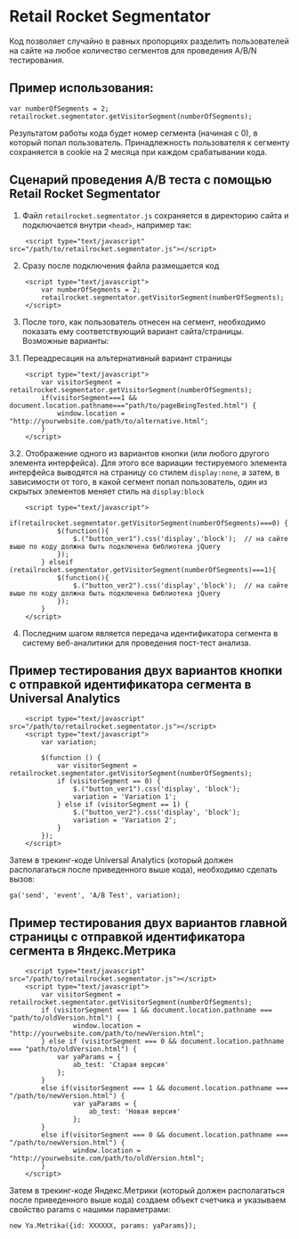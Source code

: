 # Retail Rocket Segmentator

Код позволяет случайно в равных пропорциях разделить пользователей на сайте на любое количество сегментов для проведения A/B/N тестирования.


## Пример использования:

	var numberOfSegments = 2;
	retailrocket.segmentator.getVisitorSegment(numberOfSegments);

Результатом работы кода будет номер сегмента (начиная с 0), в который попал пользователь. Принадлежность пользователя к сегменту сохраняется в cookie на 2 месяца при каждом срабатывании кода.


## Сценарий проведения A/B теста с помощью Retail Rocket Segmentator

1) Файл `retailrocket.segmentator.js` сохраняется в директорию сайта и подключается внутри `<head>`, например так: 

```
	<script type="text/javascript" src="/path/to/retailrocket.segmentator.js"></script>
```

2) Сразу после подключения файла размещается код

```
	<script type="text/javascript">
		var numberOfSegments = 2;
		retailrocket.segmentator.getVisitorSegment(numberOfSegments);
	</script>
```

3) После того, как пользователь отнесен на сегмент, необходимо показать ему соответствующий вариант сайта/страницы.
Возможные варианты:

3.1. Переадресация на альтернативный вариант страницы
```	
	<script type="text/javascript">
		var visitorSegment = retailrocket.segmentator.getVisitorSegment(numberOfSegments);
		if(visitorSegment===1 && document.location.pathname==="path/to/pageBeingTested.html") {
			window.location = "http://yourwebsite.com/path/to/alternative.html";
		}
	</script>
```

3.2. Отображение одного из вариантов кнопки (или любого другого элемента интерфейса). Для этого все вариации тестируемого элемента интерфейса выводятся на страницу со стилем `display:none`, а затем, в зависимости от того, в какой сегмент попал пользователь, один из скрытых элементов меняет стиль на `display:block`

```
	<script type="text/javascript">
		if(retailrocket.segmentator.getVisitorSegment(numberOfSegments)===0) {
			$(function(){
				$.("button_ver1").css('display','block');  // на сайте выше по коду должна быть подключена библиотека jQuery
			});
		} elseif (retailrocket.segmentator.getVisitorSegment(numberOfSegments)===1){
			$(function(){
				$.("button_ver2").css('display','block');  // на сайте выше по коду должна быть подключена библиотека jQuery
			});
		}
	</script>
````

4) Последним шагом является передача идентификатора сегмента в систему веб-аналитики для проведения пост-тест анализа. 

## Пример тестирования двух вариантов кнопки c отправкой идентификатора сегмента в Universal Analytics

```
	<script type="text/javascript" src="/path/to/retailrocket.segmentator.js"></script>
	<script type="text/javascript">
		var variation;

		$(function () {
		    var visitorSegment = retailrocket.segmentator.getVisitorSegment(numberOfSegments);
		    if (visitorSegment == 0) {
		        $.("button_ver1").css('display', 'block');
		        variation = 'Variation 1';
		    } else if (visitorSegment == 1) {
		        $.("button_ver2").css('display', 'block');
		        variation = 'Variation 2';
		    }
		});
	</script>
```

Затем в трекинг-коде Universal Analytics (который должен располагаться после приведенного выше кода), необходимо сделать вызов:

	ga('send', 'event', 'A/B Test', variation);

## Пример тестирования двух вариантов главной страницы с отправкой идентификатора сегмента в Яндекс.Метрика

```
	<script type="text/javascript" src="/path/to/retailrocket.segmentator.js"></script>
	<script type="text/javascript">
		var visitorSegment = retailrocket.segmentator.getVisitorSegment(numberOfSegments);
		if (visitorSegment === 1 && document.location.pathname === "path/to/oldVersion.html") {
	    		window.location = "http://yourwebsite.com/path/to/newVersion.html";
		} else if (visitorSegment === 0 && document.location.pathname === "path/to/oldVersion.html") {
	    	var yaParams = {
	        	ab_test: 'Старая версия'
	    	};
		}
		else if(visitorSegment === 1 && document.location.pathname === "/path/to/newVersion.html") {
	    		var yaParams = {
	        		ab_test: 'Новая версия'
	    		};
		}
		else if(visitorSegment === 0 && document.location.pathname === "/path/to/newVersion.html") {
	    		window.location = "http://yourwebsite.com/path/to/oldVersion.html";
		}	
	</script>
```

Затем в трекинг-коде Яндекс.Метрики (который должен располагаться после приведенного выше кода) создаем объект счетчика и указываем свойство params c нашими параметрами:
	
	new Ya.Metrika({id: XXXXXX, params: yaParams});
